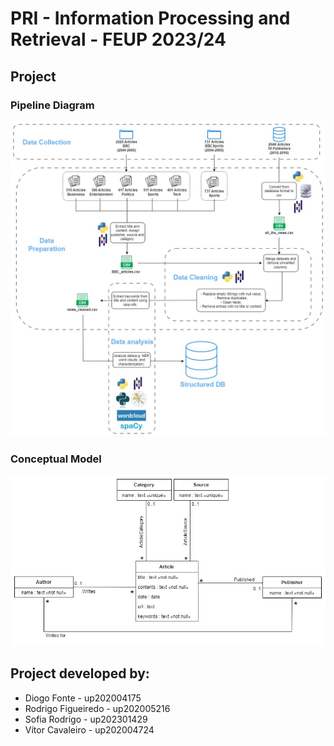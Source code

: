 # PRI - Information Processing and Retrieval - FEUP 2023/24

## Project
### Pipeline Diagram

![Pipeline Diagram](doc/PRI_data_pipeline.jpg)

### Conceptual Model

![Conceptual Model](doc/PRI_conceptual_model.jpg)


## Project developed by:
- Diogo Fonte - up202004175
- Rodrigo Figueiredo - up202005216
- Sofia Rodrigo  - up202301429
- Vítor Cavaleiro - up202004724